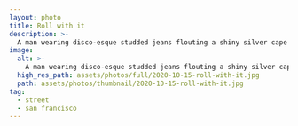 ```yaml
---
layout: photo
title: Roll with it
description: >-
  A man wearing disco-esque studded jeans flouting a shiny silver cape on rollerskates
image:
  alt: >-
    A man wearing disco-esque studded jeans flouting a shiny silver cape on rollerskates
  high_res_path: assets/photos/full/2020-10-15-roll-with-it.jpg
  path: assets/photos/thumbnail/2020-10-15-roll-with-it.jpg
tag:
  - street
  - san francisco
---
```


